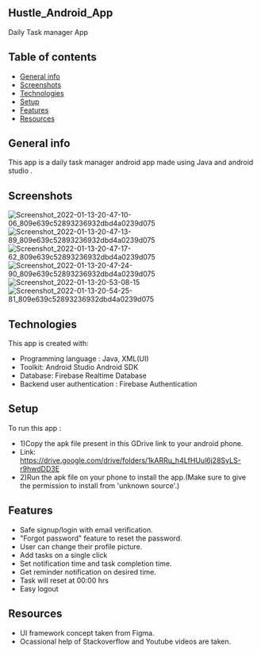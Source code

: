 ## Hustle_Android_App
Daily Task manager App
## Table of contents
* [General info](#general-info)
* [Screenshots](#screenshots)
* [Technologies](#technologies)
* [Setup](#setup)
* [Features](#features)
* [Resources](#resources)
## General info
This app is a daily task manager android app made using Java and android studio .
## Screenshots
![Screenshot_2022-01-13-20-47-10-06_809e639c52893236932dbd4a0239d075](https://user-images.githubusercontent.com/71784758/149382630-021336f7-eeac-4865-85ff-ca3a3e9bb7fe.jpg)
![Screenshot_2022-01-13-20-47-13-89_809e639c52893236932dbd4a0239d075](https://user-images.githubusercontent.com/71784758/149382649-79574e16-85e8-4925-be5c-c9c478e05fd8.jpg)
![Screenshot_2022-01-13-20-47-17-62_809e639c52893236932dbd4a0239d075](https://user-images.githubusercontent.com/71784758/149382651-50bb08d4-64b7-4e37-952f-2d380120eaf9.jpg)
![Screenshot_2022-01-13-20-47-24-90_809e639c52893236932dbd4a0239d075](https://user-images.githubusercontent.com/71784758/149382656-df54302b-9d9b-43bc-9aa5-06790d73cfb6.jpg)
![Screenshot_2022-01-13-20-53-08-15](https://user-images.githubusercontent.com/71784758/149382659-3452c801-47b6-46f4-a4af-04c9443505c1.jpg)
![Screenshot_2022-01-13-20-54-25-81_809e639c52893236932dbd4a0239d075](https://user-images.githubusercontent.com/71784758/149382665-f640b008-3bf7-44aa-847e-4de0564ad37a.jpg)

## Technologies
This app is created with:
* Programming language :
Java, XML(UI)
* Toolkit:
Android Studio
Android SDK
* Database:
Firebase Realtime Database
* Backend user authentication : Firebase Authentication
## Setup
To run this app :
* 1)Copy the apk file present in this GDrive link to your android phone.
* Link: https://drive.google.com/drive/folders/1kARRu_h4LfHUul6j28SyLS-r9hwdDD3E
* 2)Run the apk file on your phone to install the app.(Make sure to give the permission to install from 'unknown source'.)
## Features
* Safe signup/login with email verification.
* "Forgot password" feature to reset the password.
* User can change their profile picture.
* Add tasks on a single click
* Set notification time and task completion time.
* Get reminder notification on desired time.
* Task will reset at 00:00 hrs
* Easy logout
## Resources
* UI framework concept taken from Figma.
* Ocassional help of Stackoverflow and Youtube videos are taken.
